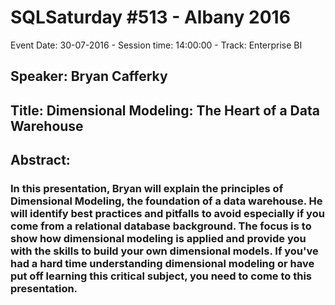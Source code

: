 # SQLSaturday #513 - Albany 2016
Event Date: 30-07-2016 - Session time: 14:00:00 - Track: Enterprise BI
## Speaker: Bryan Cafferky
## Title: Dimensional Modeling: The Heart of a Data Warehouse 
## Abstract:
### In this presentation, Bryan will explain the principles of Dimensional Modeling, the foundation of a data warehouse.  He will identify best practices and pitfalls to avoid especially if you come from a relational database background.  The focus is to show how dimensional modeling is applied and provide you with the skills to build your own dimensional models. If you've had a hard time understanding dimensional modeling or have put off learning this critical subject, you need to come to this presentation. 
